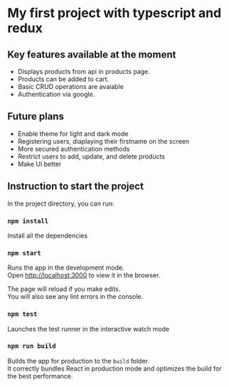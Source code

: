 # My first project with typescript and redux

## Key features available at the moment
- Displays products from api in products page.
- Products can be added to cart.
- Basic CRUD operations are avaiable 
- Authentication via google.

## Future plans
- Enable theme for light and dark mode
- Registering users, diaplaying their firstname on the screen
- More secured authentication methods 
- Restrict users to add, update, and delete products 
- Make UI better 

## Instruction to start the project

In the project directory, you can run:

### `npm install`

Install all the dependencies

### `npm start`

Runs the app in the development mode.\
Open [http://localhost:3000](http://localhost:3000) to view it in the browser.

The page will reload if you make edits.\
You will also see any lint errors in the console.

### `npm test`

Launches the test runner in the interactive watch mode

### `npm run build`

Builds the app for production to the `build` folder.\
It correctly bundles React in production mode and optimizes the build for the best performance.
